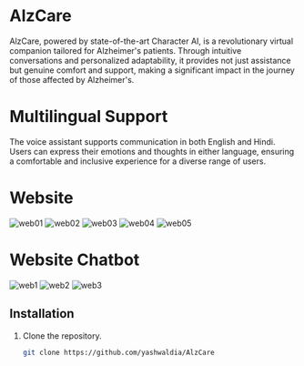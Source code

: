 # AlzCare
AlzCare, powered by state-of-the-art Character AI, is a revolutionary virtual companion tailored for Alzheimer's patients. Through intuitive conversations and personalized adaptability, it provides not just assistance but genuine comfort and support, making a significant impact in the journey of those affected by Alzheimer's.
# Multilingual Support
The voice assistant supports communication in both English and Hindi. Users can express their emotions and thoughts in either language, ensuring a comfortable and inclusive experience for a diverse range of users.
# Website
![web01](https://github.com/yashwaldia/AlzCare/assets/115491299/fd39bdd6-bf22-47b8-a996-b21452d772a0)
![web02](https://github.com/yashwaldia/AlzCare/assets/115491299/f240bfc5-e84b-4258-8df2-ae86b5fba360)
![web03](https://github.com/yashwaldia/AlzCare/assets/115491299/f63a90d9-38ad-46a1-b4a7-4ac27a6a580d)
![web04](https://github.com/yashwaldia/AlzCare/assets/115491299/9f46b612-6458-41f9-b623-2a8fc2b7b13d)
![web05](https://github.com/yashwaldia/AlzCare/assets/115491299/b3bf47ba-4a88-409b-bbb8-5cb155fb87ad)
# Website Chatbot
![web1](https://github.com/yashwaldia/AlzCare/assets/115491299/cd89ac6c-82b6-4b58-a73f-77201197dc2a)
![web2](https://github.com/yashwaldia/AlzCare/assets/115491299/3b022253-a26e-4c44-a564-33ed0a271751)
![web3](https://github.com/yashwaldia/AlzCare/assets/115491299/6f2bbf30-b62a-4f96-8d8f-4fb44a3b46a9)

## Installation
1. Clone the repository.
   ```bash
   git clone https://github.com/yashwaldia/AlzCare
 
 
